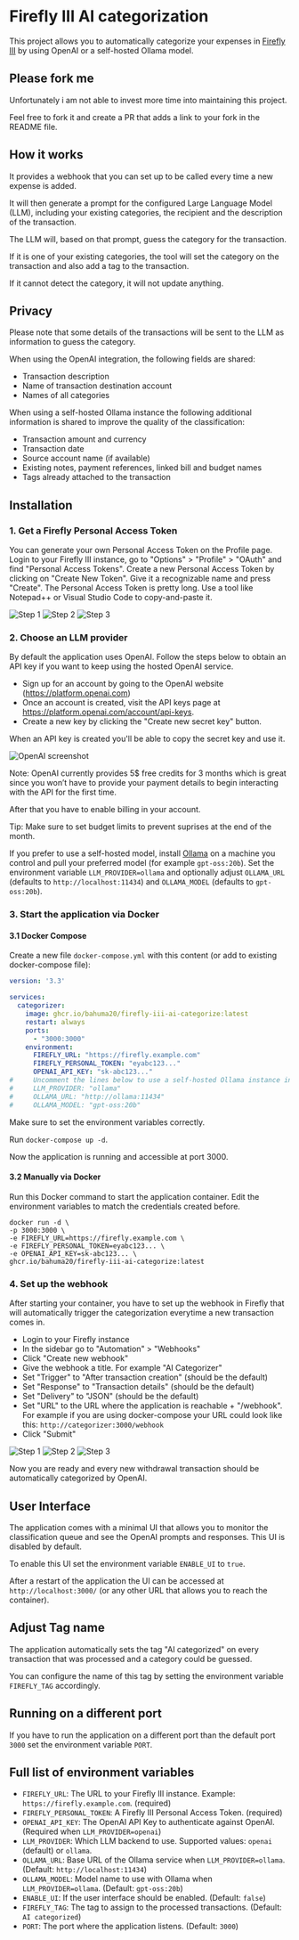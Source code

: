 # Firefly III AI categorization

This project allows you to automatically categorize your expenses in [Firefly III](https://www.firefly-iii.org/) by
using OpenAI or a self-hosted Ollama model.

## Please fork me
Unfortunately i am not able to invest more time into maintaining this project. 

Feel free to fork it and create a PR that adds a link to your fork in the README file.

## How it works

It provides a webhook that you can set up to be called every time a new expense is added.

It will then generate a prompt for the configured Large Language Model (LLM), including your existing categories, the
recipient and the description of the transaction.

The LLM will, based on that prompt, guess the category for the transaction.

If it is one of your existing categories, the tool will set the category on the transaction and also add a tag to the
transaction.

If it cannot detect the category, it will not update anything.

## Privacy

Please note that some details of the transactions will be sent to the LLM as information to guess the category.

When using the OpenAI integration, the following fields are shared:

- Transaction description
- Name of transaction destination account
- Names of all categories

When using a self-hosted Ollama instance the following additional information is shared to improve the quality of the
classification:

- Transaction amount and currency
- Transaction date
- Source account name (if available)
- Existing notes, payment references, linked bill and budget names
- Tags already attached to the transaction

## Installation

### 1. Get a Firefly Personal Access Token

You can generate your own Personal Access Token on the Profile page. Login to your Firefly III instance, go to
"Options" > "Profile" > "OAuth" and find "Personal Access Tokens". Create a new Personal Access Token by clicking on
"Create New Token". Give it a recognizable name and press "Create". The Personal Access Token is pretty long. Use a tool
like Notepad++ or Visual Studio Code to copy-and-paste it.

![Step 1](docs/img/pat1.png)
![Step 2](docs/img/pat2.png)
![Step 3](docs/img/pat3.png)

### 2. Choose an LLM provider

By default the application uses OpenAI. Follow the steps below to obtain an API key if you want to keep using the hosted
OpenAI service.

- Sign up for an account by going to the OpenAI website (https://platform.openai.com)
- Once an account is created, visit the API keys page at https://platform.openai.com/account/api-keys.
- Create a new key by clicking the "Create new secret key" button.

When an API key is created you'll be able to copy the secret key and use it.

![OpenAI screenshot](docs/img/openai-key.png)

Note: OpenAI currently provides 5$ free credits for 3 months which is great since you won’t have to provide your
payment details to begin interacting with the API for the first time.

After that you have to enable billing in your account.

Tip: Make sure to set budget limits to prevent suprises at the end of the month.

If you prefer to use a self-hosted model, install [Ollama](https://ollama.com) on a machine you control and pull your
preferred model (for example `gpt-oss:20b`). Set the environment variable `LLM_PROVIDER=ollama` and optionally adjust
`OLLAMA_URL` (defaults to `http://localhost:11434`) and `OLLAMA_MODEL` (defaults to `gpt-oss:20b`).

### 3. Start the application via Docker

#### 3.1 Docker Compose

Create a new file `docker-compose.yml` with this content (or add to existing docker-compose file):

```yaml
version: '3.3'

services:
  categorizer:
    image: ghcr.io/bahuma20/firefly-iii-ai-categorize:latest
    restart: always
    ports:
      - "3000:3000"
    environment:
      FIREFLY_URL: "https://firefly.example.com"
      FIREFLY_PERSONAL_TOKEN: "eyabc123..."
      OPENAI_API_KEY: "sk-abc123..."
#     Uncomment the lines below to use a self-hosted Ollama instance instead of OpenAI
#     LLM_PROVIDER: "ollama"
#     OLLAMA_URL: "http://ollama:11434"
#     OLLAMA_MODEL: "gpt-oss:20b"
```

Make sure to set the environment variables correctly.

Run `docker-compose up -d`.

Now the application is running and accessible at port 3000.

#### 3.2 Manually via Docker

Run this Docker command to start the application container. Edit the environment variables to match the credentials
created before.

```shell
docker run -d \
-p 3000:3000 \
-e FIREFLY_URL=https://firefly.example.com \
-e FIREFLY_PERSONAL_TOKEN=eyabc123... \
-e OPENAI_API_KEY=sk-abc123... \
ghcr.io/bahuma20/firefly-iii-ai-categorize:latest
```

### 4. Set up the webhook

After starting your container, you have to set up the webhook in Firefly that will automatically trigger the
categorization everytime a new transaction comes in.

- Login to your Firefly instance
- In the sidebar go to "Automation" > "Webhooks"
- Click "Create new webhook"
- Give the webhook a title. For example "AI Categorizer"
- Set "Trigger" to "After transaction creation" (should be the default)
- Set "Response" to "Transaction details" (should be the default)
- Set "Delivery" to "JSON" (should be the default)
- Set "URL" to the URL where the application is reachable + "/webhook". For example if you are using docker-compose your
  URL could look like this: `http://categorizer:3000/webhook`
- Click "Submit"

![Step 1](docs/img/webhook1.png)
![Step 2](docs/img/webhook2.png)
![Step 3](docs/img/webhook3.png)

Now you are ready and every new withdrawal transaction should be automatically categorized by OpenAI.

## User Interface

The application comes with a minimal UI that allows you to monitor the classification queue and see the OpenAI prompts
and responses. This UI is disabled by default.

To enable this UI set the environment variable `ENABLE_UI` to `true`.

After a restart of the application the UI can be accessed at `http://localhost:3000/` (or any other URL that allows you
to reach the container).

## Adjust Tag name

The application automatically sets the tag "AI categorized" on every transaction that was processed and a category could
be guessed.

You can configure the name of this tag by setting the environment variable `FIREFLY_TAG` accordingly.

## Running on a different port

If you have to run the application on a different port than the default port `3000` set the environment variable `PORT`.

## Full list of environment variables

- `FIREFLY_URL`: The URL to your Firefly III instance. Example: `https://firefly.example.com`. (required)
- `FIREFLY_PERSONAL_TOKEN`: A Firefly III Personal Access Token. (required)
- `OPENAI_API_KEY`: The OpenAI API Key to authenticate against OpenAI. (Required when `LLM_PROVIDER=openai`)
- `LLM_PROVIDER`: Which LLM backend to use. Supported values: `openai` (default) or `ollama`.
- `OLLAMA_URL`: Base URL of the Ollama service when `LLM_PROVIDER=ollama`. (Default: `http://localhost:11434`)
- `OLLAMA_MODEL`: Model name to use with Ollama when `LLM_PROVIDER=ollama`. (Default: `gpt-oss:20b`)
- `ENABLE_UI`: If the user interface should be enabled. (Default: `false`)
- `FIREFLY_TAG`: The tag to assign to the processed transactions. (Default: `AI categorized`)
- `PORT`: The port where the application listens. (Default: `3000`)

